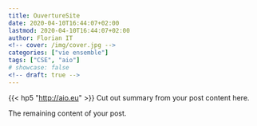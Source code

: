 ```yaml
---
title: OuvertureSite
date: 2020-04-10T16:44:07+02:00
lastmod: 2020-04-10T16:44:07+02:00
author: Florian IT 
<!-- cover: /img/cover.jpg -->
categories: ["vie ensemble"]
tags: ["CSE", "aio"]
# showcase: false
<!-- draft: true -->
---
```

{{< hp5 "http://aio.eu" >}}
Cut out summary from your post content here.

<!--more-->


 
The remaining content of your post.
<!-- {{< hp5 "http://aio.eu" >}}
{{< hp5 "https://trello.com/b/nC8QJJoZ/trello-development-roadmap.html" >}} -->
